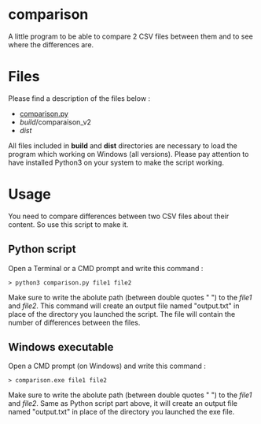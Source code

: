 # comparison
A little program to be able to compare 2 CSV files between them and to see where the differences are.

# Files

Please find a description of the files below :

 - [comparison.py](https://github.com/ngenne/comp2csv/blob/master/comparison.py)
 - _build_/comparaison_v2
 - _dist_

All files included in __build__ and __dist__ directories are necessary to load the program which working on Windows (all versions).
Please pay attention to have installed Python3 on your system to make the script working.


# Usage
You need to compare differences between two CSV files about their content. So use this script to make it.
## Python script
Open a Terminal or a CMD prompt and write this command :

	> python3 comparison.py file1 file2
Make sure to write the abolute path (between double quotes " ") to the _file1_ and _file2_.
This command will create an output file named "output.txt" in place of the directory you launched the script. The file will contain the number of differences between the files.

## Windows executable
Open a CMD prompt (on Windows) and write this command :

	> comparison.exe file1 file2
Make sure to write the abolute path (between double quotes " ") to the _file1_ and _file2_.
Same as Python script part above, it will create an output file named "output.txt" in place of the directory you launched the exe file.

